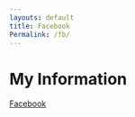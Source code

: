 ```yaml
---
layouts: default
title: Facebook
Permalink: /fb/
---
```

# My Information
[Facebook](https://facebook.com/jwy88)
